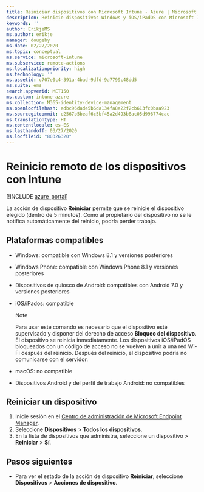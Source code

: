 ```yaml
---
title: Reiniciar dispositivos con Microsoft Intune - Azure | Microsoft Docs
description: Reinicie dispositivos Windows y iOS/iPadOS con Microsoft Intune en Azure Portal con la acción de reinicio remoto.
keywords: ''
author: ErikjeMS
ms.author: erikje
manager: dougeby
ms.date: 02/27/2020
ms.topic: conceptual
ms.service: microsoft-intune
ms.subservice: remote-actions
ms.localizationpriority: high
ms.technology: ''
ms.assetid: c707e0c4-391a-4bad-9dfd-9a7799c48dd5
ms.suite: ems
search.appverid: MET150
ms.custom: intune-azure
ms.collection: M365-identity-device-management
ms.openlocfilehash: adbc96dade5b6da134fa8a22f2cb613fc0baa923
ms.sourcegitcommit: e2567b5beaf6c5bf45a2d493b8ac05d996774cac
ms.translationtype: HT
ms.contentlocale: es-ES
ms.lasthandoff: 03/27/2020
ms.locfileid: "80326320"
---
```

# <a name="remotely-restart-devices-with-intune"></a>Reinicio remoto de los dispositivos con Intune


[!INCLUDE [azure_portal](../includes/azure_portal.md)]

La acción de dispositivo **Reiniciar** permite que se reinicie el dispositivo elegido (dentro de 5 minutos). Como al propietario del dispositivo no se le notifica automáticamente del reinicio, podría perder trabajo.

## <a name="supported-platforms"></a>Plataformas compatibles

- Windows: compatible con Windows 8.1 y versiones posteriores
- Windows Phone: compatible con Windows Phone 8.1 y versiones posteriores
- Dispositivos de quiosco de Android: compatibles con Android 7.0 y versiones posteriores
- iOS/iPados: compatible

    > [!Note]  
    > Para usar este comando es necesario que el dispositivo esté supervisado y disponer del derecho de acceso **Bloqueo del dispositivo**. El dispositivo se reinicia inmediatamente. Los dispositivos iOS/iPadOS bloqueados con un código de acceso no se vuelven a unir a una red Wi-Fi después del reinicio. Después del reinicio, el dispositivo podría no comunicarse con el servidor.
- macOS: no compatible
- Dispositivos Android y del perfil de trabajo Android: no compatibles

## <a name="restart-a-device"></a>Reiniciar un dispositivo

1. Inicie sesión en el [Centro de administración de Microsoft Endpoint Manager](https://go.microsoft.com/fwlink/?linkid=2109431).
3. Seleccione **Dispositivos** > **Todos los dispositivos**.
4. En la lista de dispositivos que administra, seleccione un dispositivo > **Reiniciar** > **Sí**.

## <a name="next-steps"></a>Pasos siguientes

- Para ver el estado de la acción de dispositivo **Reiniciar**, seleccione **Dispositivos** > **Acciones de dispositivo**.
